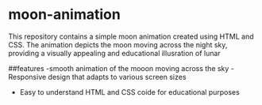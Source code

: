 # moon-animation
This repository contains a simple moon animation created using HTML and CSS. The animation depicts the moon moving across the night sky, providing a visually appealing and educational illusration of lunar

##features
-smooth animation of the mooon moving across the sky
-Responsive design that adapts to various screen sizes
- Easy to understand HTML and CSS coide for educational purposes
